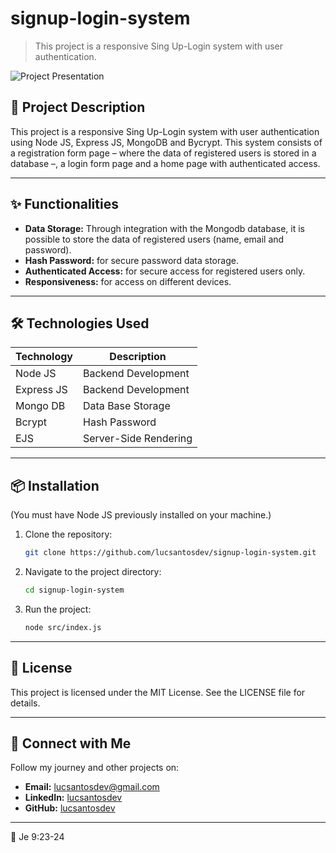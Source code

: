 # signup-login-system 
> This project is a responsive Sing Up-Login system with user authentication.

![Project Presentation](video/presentation.gif)

## 🚀 Project Description  
This project is a responsive Sing Up-Login system with user authentication using Node JS, Express JS, MongoDB and Bycrypt. This system consists of a registration form page – where the data of registered users is stored in a database –, a login form page and a home page with authenticated access.

---

## ✨ Functionalities  
- **Data Storage:** Through integration with the Mongodb database, it is possible to store the data of registered users (name, email and password). 
- **Hash Password:** for secure password data storage.
- **Authenticated Access:** for secure access for registered users only.
- **Responsiveness:** for access on different devices.  

---

## 🛠️ Technologies Used  
| Technology        | Description         |  
|--------------------|---------------------|  
| Node JS          | Backend Development      |  
| Express JS          | Backend Development      |  
| Mongo DB          | Data Base Storage      |  
| Bcrypt          | Hash Password      |  
| EJS          | Server-Side Rendering      | 

---

## 📦 Installation  
(You must have Node JS previously installed on your machine.)
1. Clone the repository:  
   ```bash
   git clone https://github.com/lucsantosdev/signup-login-system.git
2. Navigate to the project directory:  
   ```bash
   cd signup-login-system
3. Run the project:  
   ```bash
   node src/index.js

---

## 📝 License
This project is licensed under the MIT License. See the LICENSE file for details.

---

## 💬 Connect with Me
Follow my journey and other projects on:
- **Email:** [lucsantosdev@gmail.com](mailto:lucsantosdev@gmail.com)
- **LinkedIn:** [lucsantosdev](https://github.com/lucsantosdev)
- **GitHub:** [lucsantosdev](https://github.com/lucsantosdev)

---

🧠 Je 9:23-24